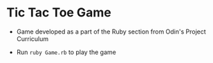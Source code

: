 # Tic Tac Toe Game

* Game developed as a part of the Ruby section from Odin's Project Curriculum

* Run `ruby Game.rb` to play the game
